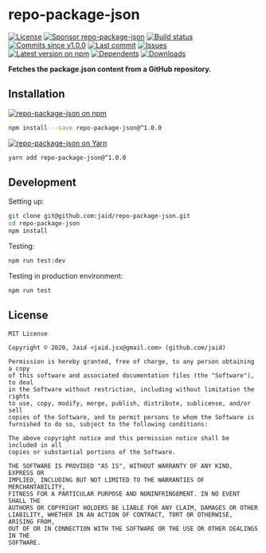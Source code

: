 # repo-package-json


<a href="https://raw.githubusercontent.com/jaid/repo-package-json/master/license.txt"><img src="https://img.shields.io/github/license/jaid/repo-package-json?style=flat-square" alt="License"/></a> <a href="https://github.com/sponsors/jaid"><img src="https://img.shields.io/badge/<3-Sponsor-FF45F1?style=flat-square" alt="Sponsor repo-package-json"/></a>
<a href="https://actions-badge.atrox.dev/jaid/repo-package-json/goto"><img src="https://img.shields.io/endpoint.svg?style=flat-square&url=https%3A%2F%2Factions-badge.atrox.dev%2Fjaid%2Frepo-package-json%2Fbadge" alt="Build status"/></a> <a href="https://github.com/jaid/repo-package-json/commits"><img src="https://img.shields.io/github/commits-since/jaid/repo-package-json/v1.0.0?style=flat-square&logo=github" alt="Commits since v1.0.0"/></a> <a href="https://github.com/jaid/repo-package-json/commits"><img src="https://img.shields.io/github/last-commit/jaid/repo-package-json?style=flat-square&logo=github" alt="Last commit"/></a> <a href="https://github.com/jaid/repo-package-json/issues"><img src="https://img.shields.io/github/issues/jaid/repo-package-json?style=flat-square&logo=github" alt="Issues"/></a>  
<a href="https://npmjs.com/package/repo-package-json"><img src="https://img.shields.io/npm/v/repo-package-json?style=flat-square&logo=npm&label=latest%20version" alt="Latest version on npm"/></a> <a href="https://github.com/jaid/repo-package-json/network/dependents"><img src="https://img.shields.io/librariesio/dependents/npm/repo-package-json?style=flat-square&logo=npm" alt="Dependents"/></a> <a href="https://npmjs.com/package/repo-package-json"><img src="https://img.shields.io/npm/dm/repo-package-json?style=flat-square&logo=npm" alt="Downloads"/></a>

**Fetches the package.json content from a GitHub repository.**















## Installation
<a href="https://npmjs.com/package/repo-package-json"><img src="https://img.shields.io/badge/npm-repo--package--json-C23039?style=flat-square&logo=npm" alt="repo-package-json on npm"/></a>
```bash
npm install --save repo-package-json@^1.0.0
```
<a href="https://yarnpkg.com/package/repo-package-json"><img src="https://img.shields.io/badge/Yarn-repo--package--json-2F8CB7?style=flat-square&logo=yarn&logoColor=white" alt="repo-package-json on Yarn"/></a>
```bash
yarn add repo-package-json@^1.0.0
```







## Development



Setting up:
```bash
git clone git@github.com:jaid/repo-package-json.git
cd repo-package-json
npm install
```
Testing:
```bash
npm run test:dev
```
Testing in production environment:
```bash
npm run test
```


## License
```text
MIT License

Copyright © 2020, Jaid <jaid.jsx@gmail.com> (github.com/jaid)

Permission is hereby granted, free of charge, to any person obtaining a copy
of this software and associated documentation files (the "Software"), to deal
in the Software without restriction, including without limitation the rights
to use, copy, modify, merge, publish, distribute, sublicense, and/or sell
copies of the Software, and to permit persons to whom the Software is
furnished to do so, subject to the following conditions:

The above copyright notice and this permission notice shall be included in all
copies or substantial portions of the Software.

THE SOFTWARE IS PROVIDED "AS IS", WITHOUT WARRANTY OF ANY KIND, EXPRESS OR
IMPLIED, INCLUDING BUT NOT LIMITED TO THE WARRANTIES OF MERCHANTABILITY,
FITNESS FOR A PARTICULAR PURPOSE AND NONINFRINGEMENT. IN NO EVENT SHALL THE
AUTHORS OR COPYRIGHT HOLDERS BE LIABLE FOR ANY CLAIM, DAMAGES OR OTHER
LIABILITY, WHETHER IN AN ACTION OF CONTRACT, TORT OR OTHERWISE, ARISING FROM,
OUT OF OR IN CONNECTION WITH THE SOFTWARE OR THE USE OR OTHER DEALINGS IN THE
SOFTWARE.
```
